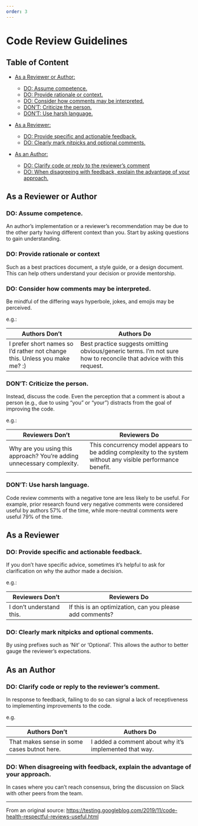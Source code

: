 ```yaml
---
order: 3
---
```


# Code Review Guidelines

## Table of Content

- [As a Reviewer or Author:](#as-a-reviewer-or-author)
    - [DO: Assume competence.](#do-assume-competence)
    - [DO: Provide rationale or context.](#do-provide-rationale-or-context)
    - [DO: Consider how comments may be interpreted.](#do-consider-how-comments-may-be-interpreted)
    - [DON’T: Criticize the person.](#dont-criticize-the-person)
    - [DON’T: Use harsh language.](#dont-use-harsh-language)

- [As a Reviewer:](#as-a-reviewer)
    - [DO: Provide specific and actionable feedback.](#do-provide-specific-and-actionable-feedback)
    - [DO: Clearly mark nitpicks and optional comments.](#do-clearly-mark-nitpicks-and-optional-comments)

- [As an Author:](#as-an-author)
    - [DO: Clarify code or reply to the reviewer’s comment](#do-clarify-code-or-reply-to-the-reviewers-comment)
    - [DO: When disagreeing with feedback, explain the advantage of your approach.](#do-when-disagreeing-with-feedback-explain-the-advantage-of-your-approach)

## As a Reviewer or Author

### DO: Assume competence.

An author’s implementation or a reviewer’s recommendation may be due to the other party having different context than you. Start by asking questions to gain understanding.

### DO: Provide rationale or context

Such as a best practices document, a style guide, or a design document. This can help others understand your decision or provide mentorship.

### DO: Consider how comments may be interpreted.

Be mindful of the differing ways hyperbole, jokes, and emojis may be perceived.

e.g.:

Authors Don’t | Authors Do
--- | ---
I prefer short names so I’d rather not change this. Unless you make me? :) | Best practice suggests omitting obvious/generic terms. I’m not sure how to reconcile that advice with this request.

### DON’T: Criticize the person.

Instead, discuss the code. Even the perception that a comment is about a person (e.g., due to using “you” or “your”) distracts from the goal of improving the code.

e.g.:

Reviewers Don’t | Reviewers Do
--- | ---
Why are you using this approach? You’re adding unnecessary complexity. | This concurrency model appears to be adding complexity to the system without any visible performance benefit.

### DON’T: Use harsh language.

Code review comments with a negative tone are less likely to be useful. For example, prior research found very negative comments were considered useful by authors 57% of the time, while more-neutral comments were useful 79% of the time.

## As a Reviewer

### DO: Provide specific and actionable feedback.

If you don’t have specific advice, sometimes it’s helpful to ask for clarification on why the author made a decision.

e.g.:

Reviewers Don’t | Reviewers Do
--- | ---
I don’t understand this. | If this is an optimization, can you please add comments?


### DO: Clearly mark nitpicks and optional comments.

By using prefixes such as ‘Nit’ or ‘Optional’. This allows the author to better gauge the reviewer’s expectations.

## As an Author

### DO: Clarify code or reply to the reviewer’s comment.

In response to feedback, failing to do so can signal a lack of receptiveness to implementing improvements to the code.

e.g.

Authors Don’t | Authors Do
--- | ---
That makes sense in some cases butnot here. | I added a comment about why it’s implemented that way.

### DO: When disagreeing with feedback, explain the advantage of your approach.

In cases where you can’t reach consensus, bring the discussion on Slack with other peers from the team.

<hr/>

From an original source: https://testing.googleblog.com/2019/11/code-health-respectful-reviews-useful.html
